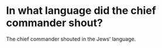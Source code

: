# In what language did the chief commander shout?

The chief commander shouted in the Jews’ language.
